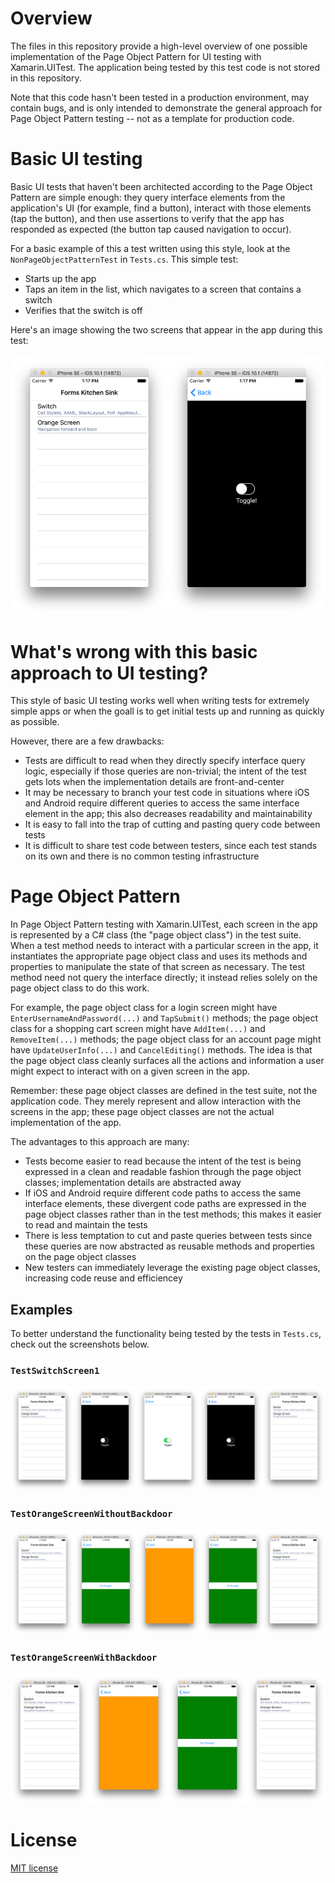 # Overview

The files in this repository provide a high-level overview of one possible implementation of the Page Object Pattern for UI testing with Xamarin.UITest.  The application being tested by this test code is not stored in this repository. 

Note that this code hasn't been tested in a production environment, may contain bugs, and is only intended to demonstrate the general approach for Page Object Pattern testing -- not as a template for production code.

# Basic UI testing

Basic UI tests that haven't been architected according to the Page Object Pattern are simple enough: they query interface elements from the application's UI (for example, find a button), interact with those elements (tap the button), and then use assertions to verify that the app has responded as expected (the button tap caused navigation to occur).

For a basic example of this a test written using this style, look at the `NonPageObjectPatternTest` in `Tests.cs`. This simple test:

- Starts up the app
- Taps an item in the list, which navigates to a screen that contains a switch
- Verifies that the switch is off

Here's an image showing the two screens that appear in the app during this test:

![NonPageObjectPatternTest](images/1-NonPageObjectPatternTest.png)

# What's wrong with this basic approach to UI testing?

This style of basic UI testing works well when writing tests for extremely simple apps or when the goall is to get initial tests up and running as quickly as possible.

However, there are a few drawbacks:

- Tests are difficult to read when they directly specify interface query logic, especially if those queries are non-trivial; the intent of the test gets lots when the implementation details are front-and-center
- It may be necessary to branch your test code in situations where iOS and Android require different queries to access the same interface element in the app; this also decreases readability and maintainability
- It is easy to fall into the trap of cutting and pasting query code between tests
- It is difficult to share test code between testers, since each test stands on its own and there is no common testing infrastructure

# Page Object Pattern

In Page Object Pattern testing with Xamarin.UITest, each screen in the app is represented by a C# class (the "page object class") in the test suite. When a test method needs to interact with a particular screen in the app, it instantiates the appropriate page object class and uses its methods and properties to manipulate the state of that screen as necessary. The test method need not query the interface directly; it instead relies solely on the page object class to do this work.

For example, the page object class for a login screen might have `EnterUsernameAndPassword(...)` and `TapSubmit()` methods; the page object class for a shopping cart screen might have `AddItem(...)` and `RemoveItem(...)` methods; the page object class for an account page might have `UpdateUserInfo(...)` and `CancelEditing()` methods. The idea is that the page object class cleanly surfaces all the actions and information a user might expect to interact with on a given screen in the app.

Remember: these page object classes are defined in the test suite, not the application code. They merely represent and allow interaction with the screens in the app; these page object classes are not the actual implementation of the app.

The advantages to this approach are many:

- Tests become easier to read because the intent of the test is being expressed in a clean and readable fashion through the page object classes; implementation details are abstracted away
- If iOS and Android require different code paths to access the same interface elements, these divergent code paths are expressed in the page object classes rather than in the test methods; this makes it easier to read and maintain the tests
- There is less temptation to cut and paste queries between tests since these queries are now abstracted as reusable methods and properties on the page object classes
- New testers can immediately leverage the existing page object classes, increasing code reuse and efficiencey

## Examples

To better understand the functionality being tested by the tests in `Tests.cs`, check out the screenshots below.

### `TestSwitchScreen1`

![TestSwitchScreen1](images/2-TestSwitchScreen1.png)

### `TestOrangeScreenWithoutBackdoor`

![TestOrangeScreenWithoutBackdoor](images/3-TestOrangeScreenWithoutBackdoor.png)

### `TestOrangeScreenWithBackdoor`

![TestOrangeScreenWithBackdoor](images/4-TestOrangeScreenWithBackdoor.png)

# License

[MIT license](LICENSE.md)
